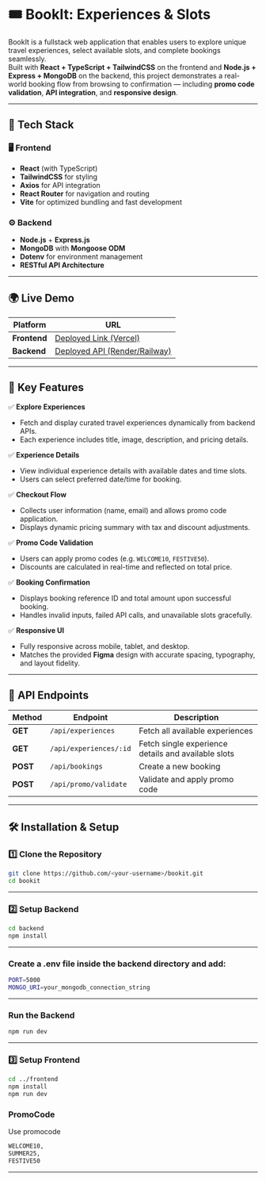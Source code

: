 # 🎟️ BookIt: Experiences & Slots

BookIt is a fullstack web application that enables users to explore unique travel experiences, select available slots, and complete bookings seamlessly.  
Built with **React + TypeScript + TailwindCSS** on the frontend and **Node.js + Express + MongoDB** on the backend, this project demonstrates a real-world booking flow from browsing to confirmation — including **promo code validation**, **API integration**, and **responsive design**.

---

## 🚀 Tech Stack

### 🖥️ Frontend
- **React** (with TypeScript)
- **TailwindCSS** for styling
- **Axios** for API integration
- **React Router** for navigation and routing
- **Vite** for optimized bundling and fast development

### ⚙️ Backend
- **Node.js** + **Express.js**
- **MongoDB** with **Mongoose ODM**
- **Dotenv** for environment management
- **RESTful API Architecture**

---

## 🌍 Live Demo

| Platform | URL |
|-----------|-----|
| **Frontend** | [Deployed Link (Vercel)](https://your-frontend-link.vercel.app) |
| **Backend** | [Deployed API (Render/Railway)](https://your-backend-link.onrender.com) |

---

## 🧩 Key Features

✅ **Explore Experiences**
- Fetch and display curated travel experiences dynamically from backend APIs.  
- Each experience includes title, image, description, and pricing details.

✅ **Experience Details**
- View individual experience details with available dates and time slots.  
- Users can select preferred date/time for booking.

✅ **Checkout Flow**
- Collects user information (name, email) and allows promo code application.  
- Displays dynamic pricing summary with tax and discount adjustments.

✅ **Promo Code Validation**
- Users can apply promo codes (e.g. `WELCOME10`, `FESTIVE50`).  
- Discounts are calculated in real-time and reflected on total price.

✅ **Booking Confirmation**
- Displays booking reference ID and total amount upon successful booking.  
- Handles invalid inputs, failed API calls, and unavailable slots gracefully.

✅ **Responsive UI**
- Fully responsive across mobile, tablet, and desktop.  
- Matches the provided **Figma** design with accurate spacing, typography, and layout fidelity.

---

## 🧾 API Endpoints

| Method | Endpoint | Description |
|--------|-----------|-------------|
| **GET** | `/api/experiences` | Fetch all available experiences |
| **GET** | `/api/experiences/:id` | Fetch single experience details and available slots |
| **POST** | `/api/bookings` | Create a new booking |
| **POST** | `/api/promo/validate` | Validate and apply promo code |

---

## 🛠️ Installation & Setup

### 1️⃣ Clone the Repository
```bash
git clone https://github.com/<your-username>/bookit.git
cd bookit
```
---
### 2️⃣ Setup Backend
```bash
cd backend
npm install
```
---
### Create a .env file inside the backend directory and add:
```bash
PORT=5000
MONGO_URI=your_mongodb_connection_string
```
----
### Run the Backend
```bash
npm run dev
```
---
### 3️⃣ Setup Frontend
```bash
cd ../frontend
npm install
npm run dev
```

### PromoCode
Use promocode 
```bash
WELCOME10,
SUMMER25,
FESTIVE50
```
---


